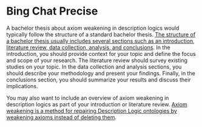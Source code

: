 # Bing Chat Precise

A bachelor thesis about axiom weakening in description logics would typically follow the structure of a standard bachelor thesis. [The structure of a bachelor thesis usually includes several sections such as an introduction, literature review, data collection, analysis, and conclusions](https://www.mos.ed.tum.de/en/tb/lehre/theses/structure/). In the introduction, you should provide context for your topic and define the focus and scope of your research. The literature review should survey existing studies on your topic. In the data collection and analysis sections, you should describe your methodology and present your findings. Finally, in the conclusions section, you should summarize your results and discuss their implications.

You may also want to include an overview of axiom weakening in description logics as part of your introduction or literature review. [Axiom weakening is a method for repairing Description Logic ontologies by weakening axioms instead of deleting them](https://www.researchgate.net/publication/326764648_Repairing_Description_Logic_Ontologies_by_Weakening_Axioms).
